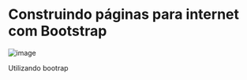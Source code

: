 # Construindo páginas para internet com Bootstrap
![image](https://user-images.githubusercontent.com/45471089/114587981-8eb3bb80-9c5c-11eb-9002-eb15ab19444f.png)

Utilizando bootrap
